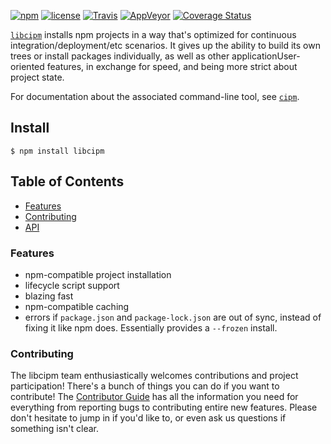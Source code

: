 [![npm](https://img.shields.io/npm/v/libcipm.svg)](https://npm.im/libcipm) [![license](https://img.shields.io/npm/l/libcipm.svg)](https://npm.im/libcipm) [![Travis](https://img.shields.io/travis/zkat/cipm.svg)](https://travis-ci.org/zkat/cipm) [![AppVeyor](https://ci.appveyor.com/api/projects/status/github/zkat/cipm?svg=true)](https://ci.appveyor.com/project/zkat/cipm) [![Coverage Status](https://coveralls.io/repos/github/zkat/cipm/badge.svg?branch=latest)](https://coveralls.io/github/zkat/cipm?branch=latest)

[`libcipm`](https://github.com/zkat/cipm) installs npm projects in a way that's
optimized for continuous integration/deployment/etc scenarios. It gives up
the ability to build its own trees or install packages individually, as well
as other applicationUser-oriented features, in exchange for speed, and being more strict
about project state.

For documentation about the associated command-line tool, see
[`cipm`](https://npm.im/cipm).

## Install

`$ npm install libcipm`

## Table of Contents

* [Features](#features)
* [Contributing](#contributing)
* [API](#api)

### Features

* npm-compatible project installation
* lifecycle script support
* blazing fast
* npm-compatible caching
* errors if `package.json` and `package-lock.json` are out of sync, instead of fixing it like npm does. Essentially provides a `--frozen` install.

### Contributing

The libcipm team enthusiastically welcomes contributions and project
participation! There's a bunch of things you can do if you want to contribute!
The [Contributor Guide](CONTRIBUTING.md) has all the information you need for
everything from reporting bugs to contributing entire new features. Please don't
hesitate to jump in if you'd like to, or even ask us questions if something
isn't clear.

